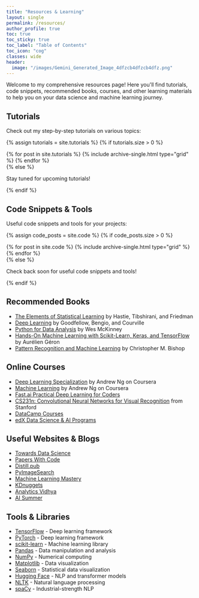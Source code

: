 ```yaml
---
title: "Resources & Learning"
layout: single
permalink: /resources/
author_profile: true
toc: true
toc_sticky: true
toc_label: "Table of Contents"
toc_icon: "cog"
classes: wide
header:
  image: "/images/Gemini_Generated_Image_4dfzcb4dfzcb4dfz.png"
---
```


Welcome to my comprehensive resources page! Here you'll find tutorials, code snippets, recommended books, courses, and other learning materials to help you on your data science and machine learning journey.

## Tutorials

Check out my step-by-step tutorials on various topics:

{% assign tutorials = site.tutorials %}
{% if tutorials.size > 0 %}
<div class="grid__wrapper">
  {% for post in site.tutorials %}
    {% include archive-single.html type="grid" %}
  {% endfor %}
</div>
{% else %}
<p>Stay tuned for upcoming tutorials!</p>
{% endif %}

## Code Snippets & Tools

Useful code snippets and tools for your projects:

{% assign code_posts = site.code %}
{% if code_posts.size > 0 %}
<div class="grid__wrapper">
  {% for post in site.code %}
    {% include archive-single.html type="grid" %}
  {% endfor %}
</div>
{% else %}
<p>Check back soon for useful code snippets and tools!</p>
{% endif %}

## Recommended Books

* [The Elements of Statistical Learning](https://web.stanford.edu/~hastie/ElemStatLearn/) by Hastie, Tibshirani, and Friedman
* [Deep Learning](https://www.deeplearningbook.org/) by Goodfellow, Bengio, and Courville
* [Python for Data Analysis](https://wesmckinney.com/book/) by Wes McKinney
* [Hands-On Machine Learning with Scikit-Learn, Keras, and TensorFlow](https://www.oreilly.com/library/view/hands-on-machine-learning/9781492032632/) by Aurélien Géron
* [Pattern Recognition and Machine Learning](https://www.microsoft.com/en-us/research/publication/pattern-recognition-machine-learning/) by Christopher M. Bishop

## Online Courses

* [Deep Learning Specialization](https://www.coursera.org/specializations/deep-learning) by Andrew Ng on Coursera
* [Machine Learning](https://www.coursera.org/learn/machine-learning) by Andrew Ng on Coursera
* [Fast.ai Practical Deep Learning for Coders](https://course.fast.ai/)
* [CS231n: Convolutional Neural Networks for Visual Recognition](http://cs231n.stanford.edu/) from Stanford
* [DataCamp Courses](https://www.datacamp.com/)
* [edX Data Science & AI Programs](https://www.edx.org/)

## Useful Websites & Blogs

* [Towards Data Science](https://towardsdatascience.com/)
* [Papers With Code](https://paperswithcode.com/)
* [Distill.pub](https://distill.pub/)
* [PyImageSearch](https://pyimagesearch.com/)
* [Machine Learning Mastery](https://machinelearningmastery.com/)
* [KDnuggets](https://www.kdnuggets.com/)
* [Analytics Vidhya](https://www.analyticsvidhya.com/)
* [AI Summer](https://theaisummer.com/)

## Tools & Libraries

* [TensorFlow](https://www.tensorflow.org/) - Deep learning framework
* [PyTorch](https://pytorch.org/) - Deep learning framework
* [scikit-learn](https://scikit-learn.org/) - Machine learning library
* [Pandas](https://pandas.pydata.org/) - Data manipulation and analysis
* [NumPy](https://numpy.org/) - Numerical computing
* [Matplotlib](https://matplotlib.org/) - Data visualization
* [Seaborn](https://seaborn.pydata.org/) - Statistical data visualization
* [Hugging Face](https://huggingface.co/) - NLP and transformer models
* [NLTK](https://www.nltk.org/) - Natural language processing
* [spaCy](https://spacy.io/) - Industrial-strength NLP

